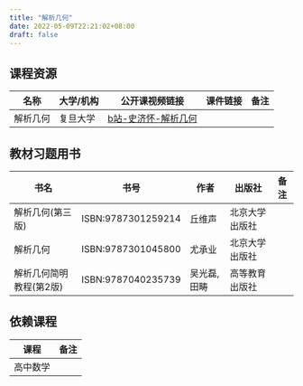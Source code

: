 ```yaml
---
title: "解析几何"
date: 2022-05-09T22:21:02+08:00
draft: false
---
```


## 课程资源
| 名称 | 大学/机构 | 公开课视频链接 | 课件链接 | 备注 |
| ---- | ---- | ---- | ---- | ---- |
| 解析几何 | 复旦大学 | [b站-史济怀-解析几何](https://www.bilibili.com/video/BV17q4y1T7fU) | | |

## 教材习题用书
| 书名 | 书号 | 作者 | 出版社 | 备注 |
| ---- | ---- | ---- | ---- | ---- |
| 解析几何(第三版) | ISBN:9787301259214 | 丘维声 | 北京大学出版社 | |
| 解析几何 | ISBN:9787301045800 | 尤承业 | 北京大学出版社 | |
| 解析几何简明教程(第2版) | ISBN:9787040235739 | 吴光磊, 田畴 | 高等教育出版社 | |

## 依赖课程
| 课程 | 备注 |
| ---- | ---- |
| 高中数学 | |
